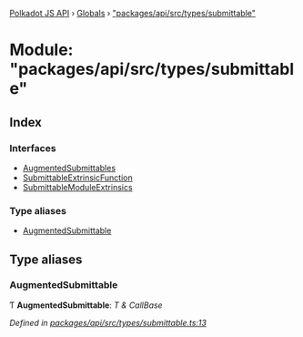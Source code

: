 [Polkadot JS API](../README.md) › [Globals](../globals.md) › ["packages/api/src/types/submittable"](_packages_api_src_types_submittable_.md)

# Module: "packages/api/src/types/submittable"

## Index

### Interfaces

* [AugmentedSubmittables](../interfaces/_packages_api_src_types_submittable_.augmentedsubmittables.md)
* [SubmittableExtrinsicFunction](../interfaces/_packages_api_src_types_submittable_.submittableextrinsicfunction.md)
* [SubmittableModuleExtrinsics](../interfaces/_packages_api_src_types_submittable_.submittablemoduleextrinsics.md)

### Type aliases

* [AugmentedSubmittable](_packages_api_src_types_submittable_.md#augmentedsubmittable)

## Type aliases

###  AugmentedSubmittable

Ƭ **AugmentedSubmittable**: *T & CallBase*

*Defined in [packages/api/src/types/submittable.ts:13](https://github.com/polkadot-js/api/blob/e9489d41cb/packages/api/src/types/submittable.ts#L13)*
